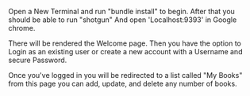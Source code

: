 Open a New Terminal and run "bundle install" to begin.
After that you should be able to run "shotgun" 
And open 'Localhost:9393' in Google chrome.

There will be rendered the Welcome page.
Then you have the option to Login as an existing user or create a new
account with a Username and secure Password.

Once you've logged in you will be redirected to a list called "My Books"
from this page you can add, update, and delete any number of books. 
